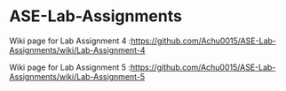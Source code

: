 # ASE-Lab-Assignments


Wiki page for Lab Assignment 4 :https://github.com/Achu0015/ASE-Lab-Assignments/wiki/Lab-Assignment-4

Wiki page for Lab Assignment 5 :https://github.com/Achu0015/ASE-Lab-Assignments/wiki/Lab-Assignment-5
